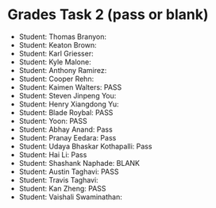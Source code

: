 # Grades Task 2 (pass or blank)

* Student: Thomas Branyon:
* Student: Keaton Brown:
* Student: Karl Griesser:
* Student: Kyle Malone:
* Student: Anthony Ramirez:
* Student: Cooper Rehn:
* Student: Kaimen Walters: PASS
* Student: Steven Jinpeng You:
* Student: Henry Xiangdong Yu:
* Student: Blade Roybal: PASS
* Student: Yoon: PASS
* Student: Abhay Anand: Pass
* Student: Pranay Eedara: Pass
* Student: Udaya Bhaskar Kothapalli: Pass
* Student: Hai Li: Pass
* Student: Shashank Naphade: BLANK
* Student: Austin Taghavi: PASS
* Student: Travis Taghavi:
* Student: Kan Zheng: PASS
* Student: Vaishali Swaminathan:
